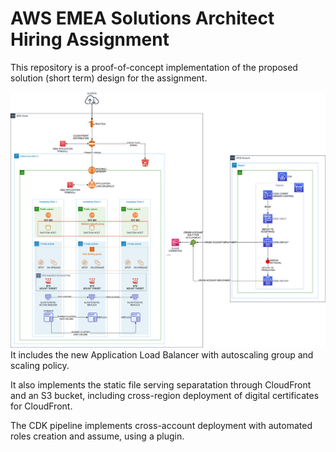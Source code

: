 # AWS EMEA Solutions Architect Hiring Assignment

This repository is a proof-of-concept implementation of the proposed solution (short term) design for the assignment.

![Short term architecture](ShortTerm.png "Short term architecture")
It includes the new Application Load Balancer with autoscaling group and scaling policy.

It also implements the static file serving separatation through CloudFront and an S3 bucket, including cross-region deployment of digital certificates for CloudFront.

The CDK pipeline implements cross-account deployment with automated roles creation and assume, using a plugin.
